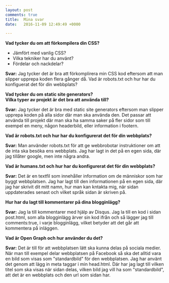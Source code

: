 ```yaml
---
layout: post
comments: true
title:  Mina svar
date:   2016-11-09 12:49:49 +0000

---
```

<b>Vad tycker du om att förkompilera din CSS?</b>
<ul>
<li>Jämfört med vanlig CSS?</li>
<li>Vilka tekniker har du använt?</li>
<li>Fördelar och nackdelar?</li>
</ul>

<b>Svar:</b> Jag tycker det är bra att förkomplirera min CSS kod eftersom att man slipper upprepa koden flera gånger då.
Vad är robots.txt och hur har du konfiguerat det för din webbplats?

<b>Vad tycker du om static site generators?
<br>Vilka typer av projekt är det bra att använda till?</b>

<b>Svar:</b> Jag tycker det är bra med static site generators eftersom man slipper upprepa koden på alla sidor där man ska använda den.
Det passar att använda till projekt där man ska ha samma saker på fler sidor som till exempel en meny, någon headerbild, eller information i footern.

<b>Vad är robots.txt och hur har du konfigurerat det för din webbplats?</b>

<b>Svar:</b> Man använder robots.txt för att ge webbrobotar instruktioner om att de inta ska besöka ens webbplats. Jag har lagt in det på en egen sida, där jag tillåter google, men inte några andra.


<b>Vad är humans.txt och hur har du konfigurerat det för din webbplats?</b>

<b>Svar:</b> Det är en textfil som innehåller information om de människor som har byggt webbplatsen. Jag har lagt till den informationen på en egen sida, där jag har skrivit dit mitt namn, hur man kan kntakta mig, när sidan uppdaterades senast och vilket språk sidan är skriven på.

<b>Hur har du lagt till kommentarer på dina blogginlägg?</b>

<b>Svar:</b> Jag la till kommentarer med hjälp av Disqus. Jag la till en kod i sidan post.html, som alla blogginlägg ärver sin kod ifrån och så lägger jag till comments:true, i varje blogginlägg, vilket betyder att det går att kommentera på inläggen.

<b>Vad är Open Graph och hur använder du det?</b>

<b>Svar:</b> Det är till för att webbplatsen lätt ska kunna delas på sociala medier. När man till exempel delar webbplatsen på
Facebook så ska det alltid vara en bild som visas som "standardbild" för den webbplatsen. Jag har använt det genom att lägg in
meta taggar i min head.html. Där har jag lagt till vilken titel som ska visas när sidan delas, vilken bild jag vill ha som
"standardbild", att det är en webbplats och den url som sidan har.




